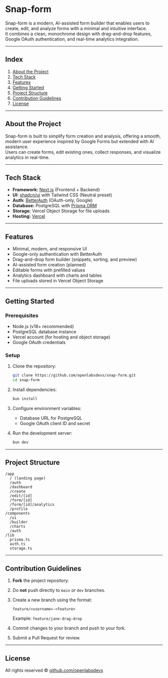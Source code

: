 # Snap-form

Snap-form is a modern, AI-assisted form builder that enables users to create, edit, and analyze forms with a minimal and intuitive interface.  
It combines a clean, monochrome design with drag-and-drop features, Google OAuth authentication, and real-time analytics integration.

---

## Index

1. [About the Project](#about-the-project)  
2. [Tech Stack](#tech-stack)  
3. [Features](#features)  
4. [Getting Started](#getting-started)  
5. [Project Structure](#project-structure)  
6. [Contribution Guidelines](#contribution-guidelines)  
7. [License](#license)

---

## About the Project

Snap-form is built to simplify form creation and analysis, offering a smooth, modern user experience inspired by Google Forms but extended with AI assistance.  
Users can create forms, edit existing ones, collect responses, and visualize analytics in real-time.

---

## Tech Stack

- **Framework:** [Next.js](https://nextjs.org/) (Frontend + Backend)  
- **UI:** [shadcn/ui](https://ui.shadcn.com/) with Tailwind CSS (Neutral preset)  
- **Auth:** [BetterAuth](https://better-auth.com/) (OAuth-only, Google)  
- **Database:** PostgreSQL with [Prisma ORM](https://www.prisma.io/)  
- **Storage:** Vercel Object Storage for file uploads  
- **Hosting:** [Vercel](https://vercel.com/)  

---

## Features

- Minimal, modern, and responsive UI  
- Google-only authentication with BetterAuth  
- Drag-and-drop form builder (snippets, sorting, and preview)  
- AI-assisted form creation (planned)  
- Editable forms with prefilled values  
- Analytics dashboard with charts and tables  
- File uploads stored in Vercel Object Storage  

---

## Getting Started

### Prerequisites

- Node.js (v18+ recommended)  
- PostgreSQL database instance  
- Vercel account (for hosting and object storage)  
- Google OAuth credentials  

### Setup

1. Clone the repository:
   ```bash
   git clone https://github.com/openlabsdevs/snap-form.git
   cd snap-form
    ````
2. Install dependencies:

   ```bash
   bun install
   ```

3. Configure environment variables:

   * Database URL for PostgreSQL
   * Google OAuth client ID and secret

4. Run the development server:

   ```bash
   bun dev
   ```

---

## Project Structure

```
/app
  / (landing page)
  /auth
  /dashboard
  /create
  /edit/[id]
  /form/[id]
  /form/[id]/analytics
  /profile
/components
  /ui
  /builder
  /charts
  /auth
/lib
  prisma.ts
  auth.ts
  storage.ts
```

---

## Contribution Guidelines

1. **Fork** the project repository.
2. Do **not** push directly to `main` or `dev` branches.
3. Create a new branch using the format:

   ```
   feature/<username>-<feature>
   ```

   Example: `feature/jane-drag-drop`
4. Commit changes to your branch and push to your fork.
5. Submit a Pull Request for review.

---

## License

All rights reserved © [github.com/openlabsdevs](https://github.com/openlabsdevs)
